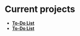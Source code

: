 # Current projects

- **[To-Do List](https://github.com/KristianIvanov24/All-projects/tree/main/C%2B%2B/wxWidgets/Simple_To-Do_List)**
- **[To-Do List](https://github.com/KristianIvanov24/All-projects/tree/main/C%2B%2B/wxWidgets/CalculatorUI)**
